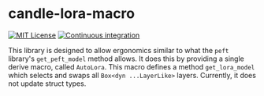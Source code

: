 # candle-lora-macro
[![MIT License](https://img.shields.io/badge/License-MIT-informational)](LICENSE)
[![Continuous integration](https://github.com/EricLBuehler/candle-lora-macro/actions/workflows/ci.yml/badge.svg)](https://github.com/EricLBuehler/candle-lora-macro/actions/workflows/ci.yml)

This library is designed to allow ergonomics similar to what the `peft` library's `get_peft_model` method allows. It does this by providing a single derive macro, called `AutoLora`. This macro defines a method
`get_lora_model` which selects and swaps all `Box<dyn ...LayerLike>` layers. Currently, it does not update struct types.